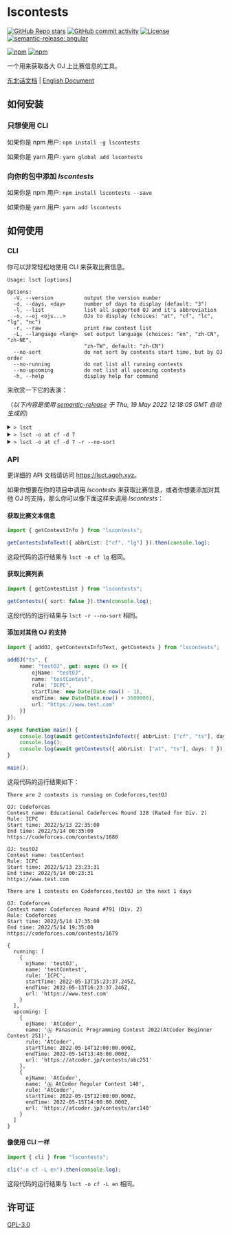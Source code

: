 # lscontests

[![GitHub Repo stars](https://img.shields.io/github/stars/StableAgOH/lscontests?style=social)](https://github.com/StableAgOH/lscontests)
[![GitHub commit activity](https://img.shields.io/github/commit-activity/m/StableAgOH/lscontests?logo=github)](https://github.com/StableAgOH/lscontests)
[![License](https://img.shields.io/github/license/StableAgOH/lscontests)](https://github.com/StableAgOH/lscontests)
[![semantic-release: angular](https://img.shields.io/badge/semantic--release-angular-e10079?logo=semantic-release)](https://github.com/semantic-release/semantic-release)

[![npm](https://img.shields.io/npm/v/lscontests?logo=npm)](https://www.npmjs.com/package/lscontests)
[![npm](https://img.shields.io/npm/dw/lscontests?logo=npm)](https://www.npmjs.com/package/lscontests)

一个用来获取各大 OJ 上比赛信息的工具。

[东北话文档](./README-zh-NE.md) | [English Document](./README.md)

## 如何安装

### 只想使用 CLI

如果你是 npm 用户: `npm install -g lscontests`

如果你是 yarn 用户: `yarn global add lscontests`

### 向你的包中添加 *lscontests*

如果你是 npm 用户: `npm install lscontests --save`

如果你是 yarn 用户: `yarn add lscontests`

## 如何使用

### CLI

你可以非常轻松地使用 CLI 来获取比赛信息。

<!-- block_help begin -->
```text
Usage: lsct [options]

Options:
  -V, --version          output the version number
  -d, --days, <day>      number of days to display (default: "3")
  -l, --list             list all supported OJ and it's abbreviation
  -o, --oj <ojs...>      OJs to display (choices: "at", "cf", "lc", "lg", "nc")
  -r, --raw              print raw contest list
  -L, --language <lang>  set output language (choices: "en", "zh-CN", "zh-NE",
                         "zh-TW", default: "zh-CN")
  --no-sort              do not sort by contests start time, but by OJ order
  --no-running           do not list all running contests
  --no-upcoming          do not list all upcoming contests
  -h, --help             display help for command
```
<!-- block_help end -->

来欣赏一下它的表演：

<!-- block_cli begin -->
（*以下内容是使用 [semantic-release](https://github.com/semantic-release/semantic-release) 于 Thu, 19 May 2022 12:18:05 GMT 自动生成的*）

<details>
<summary> <code>> lsct </code> </summary>

```text
在 NowCoder 上有 3 场正在进行的比赛

比赛平台: NowCoder
比赛名称：牛客竞赛博弈专题班 Sprague-Grundy 函数（SG 函数、图游戏、Nim 和）
赛制: ICPC
开始时间: 5/13/2022, 04:00:00
结束时间: 5/21/2022, 13:00:00
https://ac.nowcoder.com/acm/contest/34655

比赛平台: NowCoder
比赛名称: 2022 图论班第一章图匹配例题与习题
赛制: ICPC
开始时间: 5/13/2022, 06:00:00
结束时间: 5/30/2022, 08:00:00
https://ac.nowcoder.com/acm/contest/34649

比赛平台: NowCoder
比赛名称：牛客竞赛字符串专题班 SA（后缀数组 nlogn 构造和应用）习题
赛制: ICPC
开始时间: 5/17/2022, 09:00:00
结束时间: 5/24/2022, 14:00:00
https://ac.nowcoder.com/acm/contest/34974

接下来的 3 天内在 Codeforces,NowCoder,AtCoder,LeetCode 上有 6 场比赛

比赛平台: Codeforces
比赛名称: Codeforces Round #792 (Div. 1 + Div. 2)
赛制: Codeforces
开始时间: 5/19/2022, 14:35:00
结束时间: 5/19/2022, 16:35:00
https://codeforces.com/contests/1684

比赛平台: NowCoder
比赛名称：武汉理工大学第三届程序设计竞赛（同步赛）
赛制: ICPC
开始时间: 5/21/2022, 03:00:00
结束时间: 5/21/2022, 08:00:00
https://ac.nowcoder.com/acm/contest/33634

比赛平台: NowCoder
比赛名称：第十九届同济大学程序设计竞赛暨高校网络友谊赛
赛制: ICPC
开始时间: 5/21/2022, 05:00:00
结束时间: 5/21/2022, 10:00:00
https://ac.nowcoder.com/acm/contest/34442

比赛平台: NowCoder
比赛名称：牛客小白月赛 50
赛制: ICPC
开始时间: 5/21/2022, 11:00:00
结束时间: 5/21/2022, 13:00:00
https://ac.nowcoder.com/acm/contest/11227

比赛平台: AtCoder
比赛名称: Ⓐ AtCoder Beginner Contest 252
赛制: AtCoder
开始时间: 5/21/2022, 12:00:00
结束时间: 5/21/2022, 13:40:00
https://atcoder.jp/contests/abc252

比赛平台: LeetCode
比赛名称: Weekly Contest 294
赛制: AtCoder
开始时间: 5/22/2022, 02:30:00
结束时间: 5/22/2022, 04:00:00
https://leetcode.com/contest/weekly-contest-294
```

</details>

<details>
<summary> <code>> lsct -o at cf -d 7</code> </summary>

```text
没有正在进行的比赛捏

接下来的 7 天内在 Codeforces,AtCoder 上有 6 场比赛

比赛平台: Codeforces
比赛名称: Codeforces Round #792 (Div. 1 + Div. 2)
赛制: Codeforces
开始时间: 5/19/2022, 14:35:00
结束时间: 5/19/2022, 16:35:00
https://codeforces.com/contests/1684

比赛平台: AtCoder
比赛名称: Ⓐ AtCoder Beginner Contest 252
赛制: AtCoder
开始时间: 5/21/2022, 12:00:00
结束时间: 5/21/2022, 13:40:00
https://atcoder.jp/contests/abc252

比赛平台: Codeforces
比赛名称: Codeforces Round #793 (Div. 2)
赛制: Codeforces
开始时间: 5/22/2022, 14:35:00
结束时间: 5/22/2022, 16:35:00
https://codeforces.com/contests/1682

比赛平台: Codeforces
比赛名称: Educational Codeforces Round 129 (Rated for Div. 2)
赛制: ICPC
开始时间: 5/23/2022, 14:35:00
结束时间: 5/23/2022, 16:35:00
https://codeforces.com/contests/1681

比赛平台: Codeforces
比赛名称: Codeforces Round #794 (Div. 1)
赛制: Codeforces
开始时间: 5/25/2022, 17:35:00
结束时间: 5/25/2022, 19:35:00
https://codeforces.com/contests/1685

比赛平台: Codeforces
比赛名称: Codeforces Round #794 (Div. 2)
赛制: Codeforces
开始时间: 5/25/2022, 17:35:00
结束时间: 5/25/2022, 19:35:00
https://codeforces.com/contests/1686
```

</details>

<details>
<summary> <code>> lsct -o at cf -d 7 -r --no-sort</code> </summary>

```json
{
  "running": [],
  "upcoming": [
    {
      "ojName": "AtCoder",
      "name": "Ⓐ AtCoder Beginner Contest 252",
      "rule": "AtCoder",
      "startTime": "2022-05-21T12:00:00.000Z",
      "endTime": "2022-05-21T13:40:00.000Z",
      "url": "https://atcoder.jp/contests/abc252"
    },
    {
      "ojName": "Codeforces",
      "name": "Codeforces Round #794 (Div. 1)",
      "rule": "Codeforces",
      "startTime": "2022-05-25T17:35:00.000Z",
      "endTime": "2022-05-25T19:35:00.000Z",
      "url": "https://codeforces.com/contests/1685"
    },
    {
      "ojName": "Codeforces",
      "name": "Codeforces Round #794 (Div. 2)",
      "rule": "Codeforces",
      "startTime": "2022-05-25T17:35:00.000Z",
      "endTime": "2022-05-25T19:35:00.000Z",
      "url": "https://codeforces.com/contests/1686"
    },
    {
      "ojName": "Codeforces",
      "name": "Educational Codeforces Round 129 (Rated for Div. 2)",
      "rule": "ICPC",
      "startTime": "2022-05-23T14:35:00.000Z",
      "endTime": "2022-05-23T16:35:00.000Z",
      "url": "https://codeforces.com/contests/1681"
    },
    {
      "ojName": "Codeforces",
      "name": "Codeforces Round #793 (Div. 2)",
      "rule": "Codeforces",
      "startTime": "2022-05-22T14:35:00.000Z",
      "endTime": "2022-05-22T16:35:00.000Z",
      "url": "https://codeforces.com/contests/1682"
    },
    {
      "ojName": "Codeforces",
      "name": "Codeforces Round #792 (Div. 1 + Div. 2)",
      "rule": "Codeforces",
      "startTime": "2022-05-19T14:35:00.000Z",
      "endTime": "2022-05-19T16:35:00.000Z",
      "url": "https://codeforces.com/contests/1684"
    }
  ]
}
```

</details>
<!-- block_cli end -->

### API

更详细的 API 文档请访问 <https://lsct.agoh.xyz>。

如果你想要在你的项目中调用 *lscontests* 来获取比赛信息，或者你想要添加对其他 OJ 的支持，那么你可以像下面这样来调用 *lscontests*：

#### 获取比赛文本信息

```typescript
import { getContestInfo } from "lscontests";

getContestsInfoText({ abbrList: ["cf", "lg"] }).then(console.log);
```

这段代码的运行结果与 `lsct -o cf lg` 相同。

#### 获取比赛列表

```typescript
import { getContestList } from "lscontests";

getContests({ sort: false }).then(console.log);
```

这段代码的运行结果与 `lsct -r --no-sort` 相同。

#### 添加对其他 OJ 的支持

```typescript
import { addOJ, getContestsInfoText, getContests } from "lscontests";

addOJ("ts", {
    name: "testOJ", get: async () => [{
        ojName: "testOJ",
        name: "testContest",
        rule: "ICPC",
        startTime: new Date(Date.now() - 1),
        endTime: new Date(Date.now() + 3600000),
        url: "https://www.test.com"
    }]
});

async function main() {
    console.log(await getContestsInfoText({ abbrList: ["cf", "ts"], days: 1 }, "en"));
    console.log();
    console.log(await getContests({ abbrList: ["at", "ts"], days: 7 }));
}

main();
```

这段代码的运行结果如下：

```text
There are 2 contests is running on Codeforces,testOJ

OJ: Codeforces
Contest name: Educational Codeforces Round 128 (Rated for Div. 2)
Rule: ICPC
Start time: 2022/5/13 22:35:00
End time: 2022/5/14 00:35:00
https://codeforces.com/contests/1680

OJ: testOJ
Contest name: testContest
Rule: ICPC
Start time: 2022/5/13 23:23:31
End time: 2022/5/14 00:23:31
https://www.test.com

There are 1 contests on Codeforces,testOJ in the next 1 days

OJ: Codeforces
Contest name: Codeforces Round #791 (Div. 2)
Rule: Codeforces
Start time: 2022/5/14 17:35:00
End time: 2022/5/14 19:35:00
https://codeforces.com/contests/1679

{
  running: [
    {
      ojName: 'testOJ',
      name: 'testContest',
      rule: 'ICPC',
      startTime: 2022-05-13T15:23:37.245Z,
      endTime: 2022-05-13T16:23:37.246Z,
      url: 'https://www.test.com'
    }
  ],
  upcoming: [
    {
      ojName: 'AtCoder',
      name: 'Ⓐ Panasonic Programming Contest 2022(AtCoder Beginner Contest 251)',
      rule: 'AtCoder',
      startTime: 2022-05-14T12:00:00.000Z,
      endTime: 2022-05-14T13:40:00.000Z,
      url: 'https://atcoder.jp/contests/abc251'
    },
    {
      ojName: 'AtCoder',
      name: 'Ⓐ AtCoder Regular Contest 140',
      rule: 'AtCoder',
      startTime: 2022-05-15T12:00:00.000Z,
      endTime: 2022-05-15T14:00:00.000Z,
      url: 'https://atcoder.jp/contests/arc140'
    }
  ]
}
```

#### 像使用 CLI 一样

```typescript
import { cli } from "lscontests";

cli("-o cf -L en").then(console.log);
```

这段代码的运行结果与 `lsct -o cf -L en` 相同。

## 许可证

[GPL-3.0](https://www.gnu.org/licenses/gpl-3.0.html)
